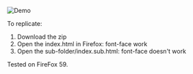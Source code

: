 ![Demo](https://monosnap.com/file/AdKmhDqiuQD0IdQ1vbfjbOkn4O5uZb.png)

To replicate:

1. Download the zip
2. Open the index.html in Firefox: font-face work
3. Open the sub-folder/index.sub.html: font-face doesn't work

Tested on FireFox 59.

